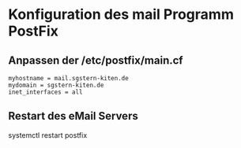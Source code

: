 ﻿# Konfiguration des mail Programm PostFix

## Anpassen der /etc/postfix/main.cf

~~~
myhostname = mail.sgstern-kiten.de
mydomain = sgstern-kiten.de
inet_interfaces = all
~~~

## Restart des eMail Servers

systemctl restart postfix

